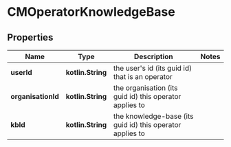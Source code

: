 
# CMOperatorKnowledgeBase

## Properties
Name | Type | Description | Notes
------------ | ------------- | ------------- | -------------
**userId** | **kotlin.String** | the user&#39;s id (its guid id) that is an operator | 
**organisationId** | **kotlin.String** | the organisation (its guid id) this operator applies to | 
**kbId** | **kotlin.String** | the knowledge-base (its guid id) this operator applies to | 



